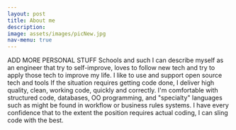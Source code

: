 ```yaml
---
layout: post
title: About me
description: 
image: assets/images/picNew.jpg
nav-menu: true
---
```

ADD MORE PERSONAL STUFF Schools and such
I can describe myself as an engineer that try to self-improve, loves to follow new tech and try to apply those tech to improve my life. I like to use and support open source tech and tools If the situation requires getting code done, I deliver high quality, clean, working code, quickly and correctly. I'm comfortable with structured code, databases, OO programming, and "specialty" languages such as might be found in workflow or business rules systems. I have every confidence that to the extent the position requires actual coding, I can sling code with the best. 
